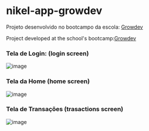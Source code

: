 # nikel-app-growdev

Projeto desenvolvido no bootcampo da escola: [Growdev](https://codai.growdev.com.br/)

Project developed at the school's bootcamp:[Growdev](https://codai.growdev.com.br/)

### Tela de Login: (login screen)

![image](https://user-images.githubusercontent.com/64253043/223791136-7b6b66bd-d2bb-4044-b4c2-d17e9f4c7c50.png)


### Tela da Home (home screen)
![image](https://user-images.githubusercontent.com/64253043/223791649-a5b7a7d3-1be6-433c-b1bf-2184401e0622.png)


### Tela de Transações (trasactions screen)
![image](https://user-images.githubusercontent.com/64253043/223791789-9728d2fd-b505-40a6-9870-3361d13e06d7.png)

